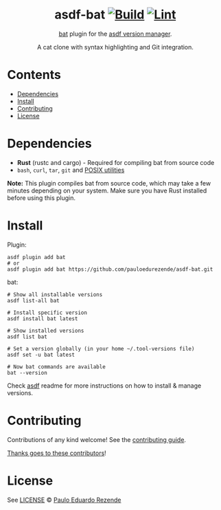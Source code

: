 <div align="center">

# asdf-bat [![Build](https://github.com/pauloedurezende/asdf-bat/actions/workflows/build.yml/badge.svg)](https://github.com/pauloedurezende/asdf-bat/actions/workflows/build.yml) [![Lint](https://github.com/pauloedurezende/asdf-bat/actions/workflows/lint.yml/badge.svg)](https://github.com/pauloedurezende/asdf-bat/actions/workflows/lint.yml)

[bat](https://github.com/sharkdp/bat) plugin for the [asdf version manager](https://asdf-vm.com).

A cat clone with syntax highlighting and Git integration.

</div>

# Contents

- [Dependencies](#dependencies)
- [Install](#install)
- [Contributing](#contributing)
- [License](#license)

# Dependencies

- **Rust** (rustc and cargo) - Required for compiling bat from source code
- `bash`, `curl`, `tar`, `git` and [POSIX utilities](https://pubs.opengroup.org/onlinepubs/9699919799/idx/utilities.html)

**Note:** This plugin compiles bat from source code, which may take a few minutes depending on your system. Make sure you have Rust installed before using this plugin.

# Install

Plugin:

```shell
asdf plugin add bat
# or
asdf plugin add bat https://github.com/pauloedurezende/asdf-bat.git
```

bat:

```shell
# Show all installable versions
asdf list-all bat

# Install specific version
asdf install bat latest

# Show installed versions
asdf list bat

# Set a version globally (in your home ~/.tool-versions file)
asdf set -u bat latest

# Now bat commands are available
bat --version
```

Check [asdf](https://github.com/asdf-vm/asdf) readme for more instructions on how to
install & manage versions.

# Contributing

Contributions of any kind welcome! See the [contributing guide](contributing.md).

[Thanks goes to these contributors](https://github.com/pauloedurezende/asdf-bat/graphs/contributors)!

# License

See [LICENSE](LICENSE) © [Paulo Eduardo Rezende](https://github.com/pauloedurezende/)
